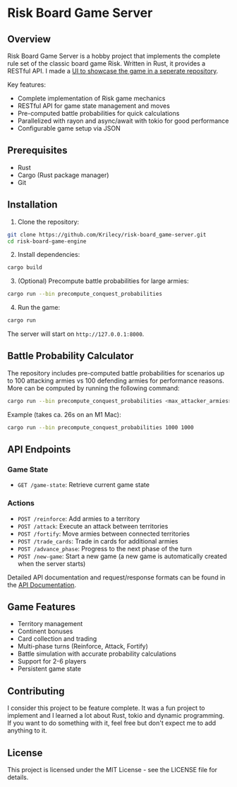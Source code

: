 # Risk Board Game Server

## Overview

Risk Board Game Server is a hobby project that implements the complete rule set of the classic board game Risk. Written in Rust, it provides a RESTful API. I made a [UI to showcase the game in a seperate repository](https://github.com/Krilecy/risk-ui).

Key features:
- Complete implementation of Risk game mechanics
- RESTful API for game state management and moves
- Pre-computed battle probabilities for quick calculations
- Parallelized with rayon and async/await with tokio for good performance
- Configurable game setup via JSON

## Prerequisites

- Rust
- Cargo (Rust package manager)
- Git

## Installation

1. Clone the repository:

```bash
git clone https://github.com/Krilecy/risk-board_game-server.git
cd risk-board-game-engine
```

2. Install dependencies:

```bash
cargo build
```

3. (Optional) Precompute battle probabilities for large armies:

```bash
cargo run --bin precompute_conquest_probabilities
```

4. Run the game:

```bash
cargo run
```

The server will start on `http://127.0.0.1:8000`.

## Battle Probability Calculator

The repository includes pre-computed battle probabilities for scenarios up to 100 attacking armies vs 100 defending armies for performance reasons. More can be computed by running the following command:

```bash
cargo run --bin precompute_conquest_probabilities <max_attacker_armies> <max_defender_armies>
```

Example (takes ca. 26s on an M1 Mac):
```bash
cargo run --bin precompute_conquest_probabilities 1000 1000
```

## API Endpoints

### Game State
- `GET /game-state`: Retrieve current game state

### Actions
- `POST /reinforce`: Add armies to a territory
- `POST /attack`: Execute an attack between territories
- `POST /fortify`: Move armies between connected territories
- `POST /trade_cards`: Trade in cards for additional armies
- `POST /advance_phase`: Progress to the next phase of the turn
- `POST /new-game`: Start a new game (a new game is automatically created when the server starts)

Detailed API documentation and request/response formats can be found in the [API Documentation](docs/api.md).

## Game Features

- Territory management
- Continent bonuses
- Card collection and trading
- Multi-phase turns (Reinforce, Attack, Fortify)
- Battle simulation with accurate probability calculations
- Support for 2-6 players
- Persistent game state

## Contributing

I consider this project to be feature complete. It was a fun project to implement and I learned a lot about Rust, tokio and dynamic programming. If you want to do something with it, feel free but don't expect me to add anything to it.

## License

This project is licensed under the MIT License - see the LICENSE file for details.
